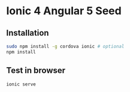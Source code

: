 # Ionic 4 Angular 5 Seed



## Installation
```bash
sudo npm install -g cordova ionic # optional
npm install
```

## Test in browser
```bash
ionic serve
```